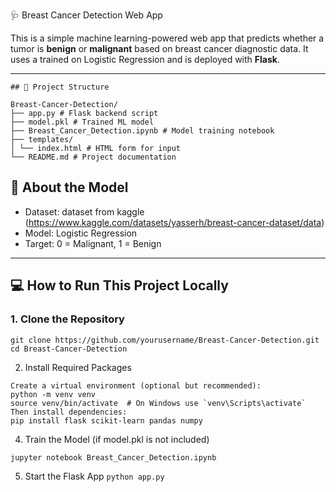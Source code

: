 🩺 Breast Cancer Detection Web App

This is a simple machine learning-powered web app that predicts whether a tumor is **benign** or **malignant** based on breast cancer diagnostic data. It uses a trained on Logistic Regression and is deployed with **Flask**.

---
```
## 📁 Project Structure

Breast-Cancer-Detection/
├── app.py # Flask backend script
├── model.pkl # Trained ML model
├── Breast_Cancer_Detection.ipynb # Model training notebook
├── templates/
│ └── index.html # HTML form for input
└── README.md # Project documentation
```

## 🧠 About the Model

- Dataset: dataset from kaggle (https://www.kaggle.com/datasets/yasserh/breast-cancer-dataset/data)
- Model: Logistic Regression
- Target: 0 = Malignant, 1 = Benign

---

## 💻 How to Run This Project Locally

### 1. Clone the Repository

```
git clone https://github.com/yourusername/Breast-Cancer-Detection.git
cd Breast-Cancer-Detection
```
2. Install Required Packages
```
Create a virtual environment (optional but recommended):
python -m venv venv
source venv/bin/activate  # On Windows use `venv\Scripts\activate`
Then install dependencies:
pip install flask scikit-learn pandas numpy
```

4. Train the Model (if model.pkl is not included)
``` Run the notebook to train and save the model:
jupyter notebook Breast_Cancer_Detection.ipynb
 ```

5. Start the Flask App
``` python app.py ```
